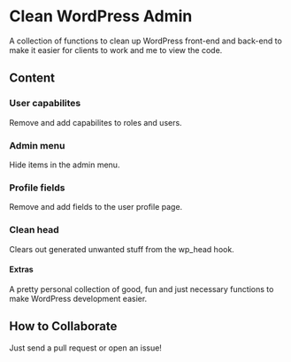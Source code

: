 # Clean WordPress Admin
A collection of functions to clean up WordPress front-end and back-end
to make it easier for clients to work and me to view the code.

## Content

### User capabilites
Remove and add capabilites to roles and users.

### Admin menu
Hide items in the admin menu.

### Profile fields
Remove and add fields to the user profile page.

### Clean head
Clears out generated unwanted stuff from the wp_head hook.

#### Extras
A pretty personal collection of good, fun and just necessary functions
to make WordPress development easier.

## How to Collaborate
Just send a pull request or open an issue!
